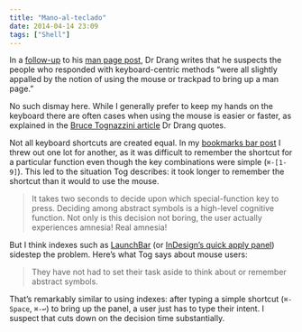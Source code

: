 ```yaml
---
title: "Mano-al-teclado"
date: 2014-04-14 23:09
tags: ["Shell"]
---
```


In a [follow-up][drman2] to his [man page post][drman1], Dr Drang writes that he suspects the people who responded with keyboard-centric methods “were all slightly appalled by the notion of using the mouse or trackpad to bring up a man page.”

No such dismay here. While I generally prefer to keep my hands on the keyboard there are often cases when using the mouse is easier or faster, as explained in the [Bruce Tognazzini article][tog] Dr Drang quotes.

Not all keyboard shortcuts are created equal. In my [bookmarks bar post][bookm] I threw out one lot for another, as it was difficult to remember the shortcut for a particular function even though the key combinations were simple (`⌘-[1-9]`). This led to the situation Tog describes: it took longer to remember the shortcut than it would to use the mouse.

> It takes two seconds to decide upon which special-function key to press.
> Deciding among abstract symbols is a high-level cognitive function.
> Not only is this decision not boring, the user actually experiences amnesia!
> Real amnesia!

But I think indexes such as [LaunchBar][lb] (or [InDesign’s quick apply panel][idqap]) sidestep the problem. Here’s what Tog says about mouse users:

> They have not had to set their task aside to think about or remember abstract symbols.

That’s remarkably similar to using indexes: after typing a simple shortcut (`⌘-Space`, `⌘-↩`) to bring up the panel, a user just has to type their intent. I suspect that cuts down on the decision time substantially.


[drman1]: http://www.leancrew.com/all-this/2014/04/oh-man/
[drman2]: http://www.leancrew.com/all-this/2014/04/man-page-followup/
[bookm]: /2013/11/die-bookmarks-bar-die/
[tog]: http://www.asktog.com/TOI/toi06KeyboardVMouse1.html
[idqap]: http://help.adobe.com/en_US/indesign/cs/using/WSa285fff53dea4f8617383751001ea8cb3f-6e68a.html#WSE4179F8F-7053-48b4-BFDC-2102D5F27789
[lb]: http://www.obdev.at/products/launchbar/index.html
